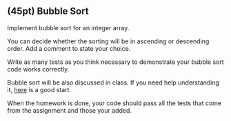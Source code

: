 ## (45pt) Bubble Sort

Implement bubble sort for an integer array. 

You can decide whether the sorting will be in ascending or descending order. Add a comment to state your choice.

Write as many tests as you think necessary to demonstrate your bubble sort code works correctly. 

Bubble sort will be also discussed in class. If you need help understanding it, [here](https://www.geeksforgeeks.org/bubble-sort/) is a good start. 

When the homework is done, your code should pass all the tests that come from the assignment and those your added.

